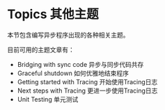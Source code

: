 # Topics 其他主题

本节包含编写异步程序出现的各种相关主题。

目前可用的主题文章有：

- Bridging with sync code 异步与同步代码共存
- Graceful shutdown 如何优雅地结束程序
- Getting started with Tracing 开始使用Tracing日志
- Next steps with Tracing 更进一步使用Tracing日志
- Unit Testing 单元测试

